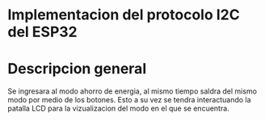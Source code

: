 # Implementacion del protocolo I2C del ESP32

# Descripcion general
Se ingresara al modo ahorro de energia, al mismo tiempo saldra del mismo modo por medio de los botones. Esto a su vez se tendra interactuando la patalla LCD para la vizualizacion del modo en el que se encuentra.
